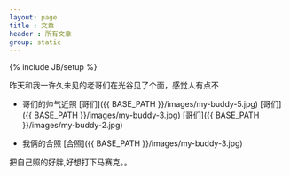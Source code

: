 ```yaml
---
layout: page
title : 文章
header : 所有文章
group: static
---
```

{% include JB/setup %}

昨天和我一许久未见的老哥们在光谷见了个面，感觉人有点不

* 哥们的帅气近照
[哥们]({{ BASE_PATH }}/images/my-buddy-5.jpg)
[哥们]({{ BASE_PATH }}/images/my-buddy-3.jpg)
[哥们]({{ BASE_PATH }}/images/my-buddy-2.jpg)

* 我俩的合照
[合照]({{ BASE_PATH }}/images/my-buddy-3.jpg)

把自己照的好胖,好想打下马赛克。。

